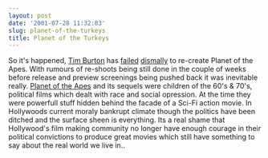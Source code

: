 ```yaml
---
layout: post
date: '2001-07-28 11:32:03'
slug: planet-of-the-turkeys
title: Planet of the Turkeys
---
```


So it's happened, [Tim Burton](http://us.imdb.com/Name?Burton,+Tim) has [failed](http://www.filmthreat.com/Reviews.asp?File=ReviewsOne.inc&amp;Id=2058) [dismally](http://filmforce.ign.com/articles/301786p1.html) to re-create Planet of the Apes. With rumours of re-shoots being still done in the couple of weeks before release and preview screenings being pushed back it was inevitable really. [Planet of the Apes](http://www.play247.com/play247.asp?page=title&amp;r=R1&amp;title=94296) and its sequels were children of the 60's & 70's, political films which dealt with race and social opression. At the time they were powerfull stuff hidden behind the facade of a Sci-Fi action movie. In Hollywoods current moraly bankrupt climate though the politics have been ditched and the surface sheen is everything. Its a real shame that Hollywood's film making community no longer have enough courage in their political convictions to produce great movies which still have something to say about the real world we live in..
